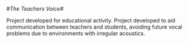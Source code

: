 *#The Teachers Voice#*

Project developed for educational activity.
Project developed to aid communication between teachers and students, avoiding future vocal problems due to environments with irregular acoustics.
